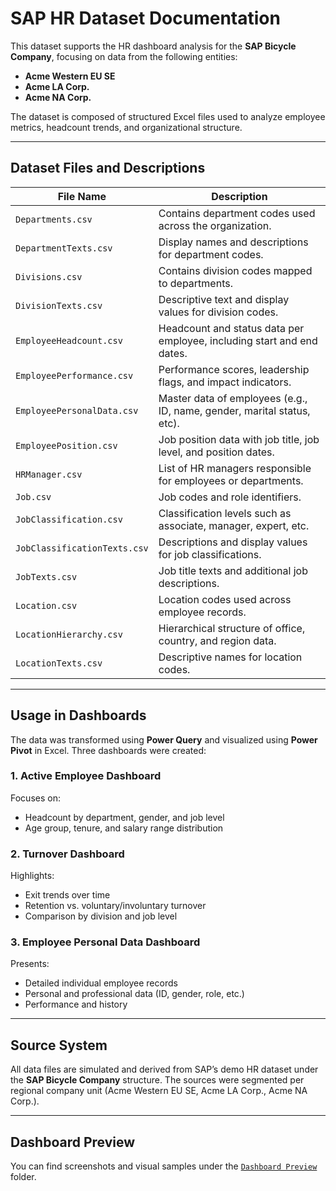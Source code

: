 # SAP HR Dataset Documentation

This dataset supports the HR dashboard analysis for the **SAP Bicycle Company**, focusing on data from the following entities:

- **Acme Western EU SE**
- **Acme LA Corp.**
- **Acme NA Corp.**

The dataset is composed of structured Excel files used to analyze employee metrics, headcount trends, and organizational structure.

---

## Dataset Files and Descriptions

| File Name                   | Description                                                                 |
|-----------------------------|-----------------------------------------------------------------------------|
| `Departments.csv`           | Contains department codes used across the organization.                     |
| `DepartmentTexts.csv`       | Display names and descriptions for department codes.                        |
| `Divisions.csv`             | Contains division codes mapped to departments.                              |
| `DivisionTexts.csv`         | Descriptive text and display values for division codes.                     |
| `EmployeeHeadcount.csv`     | Headcount and status data per employee, including start and end dates.      |
| `EmployeePerformance.csv`   | Performance scores, leadership flags, and impact indicators.                |
| `EmployeePersonalData.csv`  | Master data of employees (e.g., ID, name, gender, marital status, etc).     |
| `EmployeePosition.csv`      | Job position data with job title, job level, and position dates.            |
| `HRManager.csv`             | List of HR managers responsible for employees or departments.               |
| `Job.csv`                   | Job codes and role identifiers.                                             |
| `JobClassification.csv`     | Classification levels such as associate, manager, expert, etc.              |
| `JobClassificationTexts.csv`| Descriptions and display values for job classifications.                    |
| `JobTexts.csv`              | Job title texts and additional job descriptions.                            |
| `Location.csv`              | Location codes used across employee records.                                |
| `LocationHierarchy.csv`     | Hierarchical structure of office, country, and region data.                 |
| `LocationTexts.csv`         | Descriptive names for location codes.                                       |

---

## Usage in Dashboards

The data was transformed using **Power Query** and visualized using **Power Pivot** in Excel. Three dashboards were created:

### 1. Active Employee Dashboard
Focuses on:
- Headcount by department, gender, and job level
- Age group, tenure, and salary range distribution

### 2. Turnover Dashboard
Highlights:
- Exit trends over time
- Retention vs. voluntary/involuntary turnover
- Comparison by division and job level

### 3. Employee Personal Data Dashboard
Presents:
- Detailed individual employee records
- Personal and professional data (ID, gender, role, etc.)
- Performance and history

---

## Source System

All data files are simulated and derived from SAP’s demo HR dataset under the **SAP Bicycle Company** structure. The sources were segmented per regional company unit (Acme Western EU SE, Acme LA Corp., Acme NA Corp.).

---

## Dashboard Preview

You can find screenshots and visual samples under the [`Dashboard Preview`](./Dashboard%20Preview) folder.
